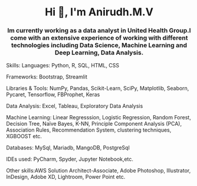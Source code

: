 <h1 align="center">Hi 👋, I'm Anirudh.M.V</h1>
<h3 align="center">Im currently working as a data analyst in United Health Group.I come with an extensive experience of working with different technologies including Data Science, Machine Learning and Deep Learning, Data Analysis.</h3>

Skills:
Languages: Python, R, SQL, HTML, CSS

Frameworks: Bootstrap, Streamlit

Libraries & Tools: NumPy, Pandas, Scikit-Learn, SciPy, Matplotlib, Seaborn, Pycaret, Tensorflow, FBProphet, Keras

Data Analysis: Excel, Tableau, Exploratory Data Analysis

Machine Learning: Linear Regresssion, Logistic Regression, Random Forest, Decision Tree, Naïve Bayes, K-NN, Principle Component Analysis (PCA), Association Rules, Recommendation System, clustering techniques, XGBOOST etc.

Databases: MySql, Mariadb, MangoDB, PostgreSql

IDEs used: PyCharm, Spyder, Jupyter Notebook,etc.

Other skills:AWS Solution Architect-Associate, Adobe Photoshop, Illustrator, InDesign, Adobe XD, Lightroom, Power Point etc.
